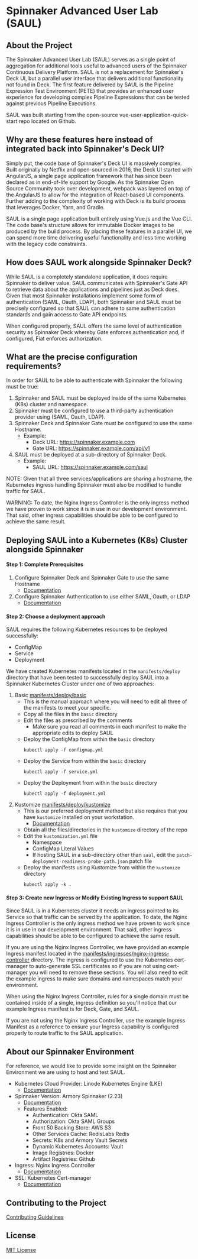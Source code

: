 # Spinnaker Advanced User Lab (SAUL)

## About the Project

The Spinnaker Advanced User Lab (SAUL) serves as a single point of aggregation for additional tools useful to advanced 
users of the Spinnaker Continuous Delivery Platform. SAUL is not a replacement for Spinnaker's Deck UI, but a parallel 
user interface that delivers additional functionality not found in Deck. The first feature delivered by SAUL is the 
Pipeline Expression Test Environment (PETE) that provides an enhanced user experience for developing complex Pipeline 
Expressions that can be tested against previous Pipeline Executions.

SAUL was built starting from the open-source vue-user-application-quick-start repo located on Github.

## Why are these features here instead of integrated back into Spinnaker's Deck UI?

Simply put, the code base of Spinnaker's Deck UI is massively complex. Built originally by Netflix and open-sourced in 
2016, the Deck UI started with AngularJS, a single page application framework that has since been declared as in
end-of-life support by Google. As the Spinnaker Open Source Community took over development, webpack was layered on top
of the AngularJS to allow for the integration of React-based UI components. Further adding to the complexity of working 
with Deck is its build process that leverages Docker, Yarn, and Gradle.

SAUL is a single page application built entirely using Vue.js and the Vue CLI. The code base's structure allows for
immutable Docker images to be produced by the build process.  By placing these features in a parallel UI, we can spend
more time delivering useful functionality and less time working with the legacy code constraints.

## How does SAUL work alongside Spinnaker Deck?

While SAUL is a completely standalone application, it does require Spinnaker to deliver value. SAUL communicates with 
Spinnaker's Gate API to retrieve data about the applications and pipelines just as Deck does. Given that most Spinnaker
installations implement some form of authentication (SAML, Oauth, LDAP), both Spinnaker and SAUL must be precisely 
configured so that SAUL can adhere to same authentication standards and gain access to Gate API endpoints.

When configured properly, SAUL offers the same level of authentication security as Spinnaker Deck whereby Gate enforces
authentication and, if configured, Fiat enforces authorization.

## What are the precise configuration requirements?

In order for SAUL to be able to authenticate with Spinnaker the following must be true:
1. Spinnaker and SAUL must be deployed inside of the same Kubernetes (K8s) cluster and namespace.
2. Spinnaker must be configured to use a third-party authentication provider using (SAML, Oauth, LDAP).
3. Spinnaker Deck and Spinnaker Gate must be configured to use the same Hostname.
    * Example:
        * Deck URL:  https://spinnaker.example.com
        * Gate URL:  https://spinnaker.example.com/api/v1
4. SAUL must be deployed at a sub-directory of Spinnaker Deck.
    * Example:
        * SAUL URL:  https://spinnaker.example.com/saul
        
NOTE: Given that all three services/applications are sharing a hostname, the Kubernetes ingress handling Spinnaker must
also be modified to handle traffic for SAUL.  

WARNING: To date, the Nginx Ingress Controller is the only ingress method we have proven to work since it is in use in 
our development environment.  That said, other ingress capabilities should be able to be configured to achieve the same
result.

## Deploying SAUL into a Kubernetes (K8s) Cluster alongside Spinnaker

#### Step 1: Complete Prerequisites

1. Configure Spinnaker Deck and Spinnaker Gate to use the same Hostname
    * [Documentation](https://docs.armory.io/docs/armory-admin/hostname-deck-gate-configure/)
2. Configure Spinnaker Authentication to use either SAML, Oauth, or LDAP
    * [Documentation](https://spinnaker.io/setup/security/authentication/)

#### Step 2: Choose a deployment approach

SAUL requires the following Kubernetes resources to be deployed successfully:
* ConfigMap
* Service
* Deployment

We have created Kubernetes manifests located in the `manifests/deploy` directory that have been tested to successfully 
deploy SAUL into a Spinnaker Kubernetes Cluster under one of two approaches:
1. Basic [manifests/deploy/basic](./manifests/deploy/basic)
    * This is the manual approach where you will need to edit all three of the manifests to meet your specific.
    * Copy all the files in the `basic` directory
    * Edit the files as prescribed by the comments
        * Make sure you read all comments in each manifest to make the appropriate edits to deploy SAUL
    * Deploy the ConfigMap from within the `basic` directory
        ```
        kubectl apply -f configmap.yml
        ```
    * Deploy the Service from within the `basic` directory
        ```
        kubectl apply -f service.yml
        ```
    * Deploy the Deployment from within the `basic` directory
        ```
        kubectl apply -f deployment.yml
        ```
2. Kustomize [manifests/deploy/kustomize](./manifests/deploy/kustomize)
    * This is our preferred deployment method but also requires that you have `kustomize` installed on your workstation.
        * [Documentation](https://kubectl.docs.kubernetes.io/installation/kustomize/)
    * Obtain all the files/directories in the `kustomize` directory of the repo
    * Edit the `kustomization.yml` file
        * Namespace
        * ConfigMap Literal Values
        * If hosting SAUL in a sub-directory other than `saul`, edit the `patch-deployment-readiness-probe-path.json` patch file
    * Deploy the manifests using Kustomize from within the `kustomize` directory
        ```
        kubectl apply -k .
        ```
      
#### Step 3: Create new Ingress or Modify Existing Ingress to support SAUL

Since SAUL is in a Kubernetes cluster it needs an ingress pointed to its Service so that traffic can be served by the
application.  To date, the Nginx Ingress Controller is the only ingress method we have proven to work since it is in use 
in our development environment.  That said, other ingress capabilities should be able to be configured to achieve the 
same result.

If you are using the Nginx Ingress Controller, we have provided an example Ingress manifest located in the 
[manifests/ingresses/nginx-ingress-controller](./manifests/ingress/nginx-ingress-controller) directory.  The ingress
is configured to use the Kubernetes cert-manager to auto-generate SSL certificates so if you are not using cert-manager
you will need to remove these sections.  You will also need to edit the example ingress to make sure domains and namespaces
match your environment.

When using the Nginx Ingress Controller, rules for a single domain must be contained inside of a single, ingress definition
so you'll notice that our example Ingress manifest is for Deck, Gate, and SAUL.

If you are not using the Nginx Ingress Controller, use the example Ingress Manifest as a reference to ensure your Ingress
capability is configured properly to route traffic to the SAUL application.

## About our Spinnaker Environment

For reference, we would like to provide some insight on the Spinnaker Environment we are using to host and test SAUL.

* Kubernetes Cloud Provider:  Linode Kubernetes Engine (LKE)
    * [Documentation](https://www.linode.com/docs/guides/deploy-and-manage-a-cluster-with-linode-kubernetes-engine-a-tutorial/)
* Spinnaker Version:  Armory Spinnaker (2.23)
    * [Documentation](https://docs.armory.io)
    * Features Enabled:
        * Authentication: Okta SAML
        * Authorization: Okta SAML Groups
        * Front 50 Backing Store: AWS S3
        * Other Services Cache: RedisLabs Redis
        * Secrets: K8s and Armory Vault Secrets
        * Dynamic Kubernetes Accounts: Vault
        * Image Registries: Docker
        * Artifact Registries: Github
* Ingress: Nginx Ingress Controller
    * [Documentation](https://kubernetes.github.io/ingress-nginx/)
* SSL: Kubernetes Cert-manager
    * [Documentation](https://cert-manager.io/docs/installation/kubernetes/)


## Contributing to the Project
[Contributing Guidelines](./CONTRIBUTING.md)

## License

[MIT License](./LICENSE)
